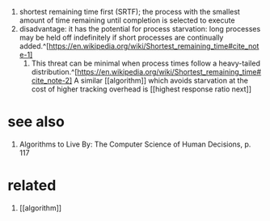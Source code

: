1. shortest remaining time first (SRTF); the process with the smallest amount of time remaining until completion is selected to execute
2. disadvantage: it has the potential for process starvation: long processes may be held off indefinitely if short processes are continually added.^[https://en.wikipedia.org/wiki/Shortest_remaining_time#cite_note-1]
	1. This threat can be minimal when process times follow a heavy-tailed distribution.^[https://en.wikipedia.org/wiki/Shortest_remaining_time#cite_note-2] A similar [[algorithm]] which avoids starvation at the cost of higher tracking overhead is [[highest response ratio next]]

# see also
1. Algorithms to Live By: The Computer Science of Human Decisions, p. 117

# related
1. [[algorithm]]